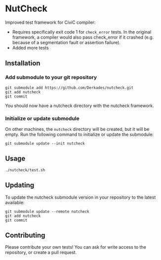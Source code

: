 # NutCheck

Improved test framework for CiviC compiler:

* Requires specifically exit code 1 for `check_error` tests. In the original framework, a compiler would also pass check_error if it crashed (e.g. because of a segmentation fault or assertion failure).
* Added more tests

## Installation

### Add submodule to your git repository
```
git submodule add https://github.com/Derkades/nutcheck.git
git add nutcheck
git commit
```
You should now have a nutcheck directory with the nutcheck framework.

### Initialize or update submodule
On other machines, the `nutcheck` directory will be created, but it will be empty. Run the following command to initialize or update the submodule:
```
git submodule update --init nutcheck
```

## Usage
```
./nutcheck/test.sh
```

## Updating
To update the nutcheck submodule version in your repository to the latest available:
```
git submodule update --remote nutcheck
git add nutcheck
git commit
```

## Contributing

Please contribute your own tests! You can ask for write access to the repository, or create a pull request.
